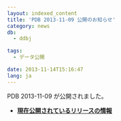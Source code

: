 ```yaml
---
layout: indexed_content
title: 'PDB 2013-11-09 公開のお知らせ'
category: news
db:
  - ddbj

tags:
  - データ公開

date: 2013-11-14T15:16:47
lang: ja
---
```


<html>

<p>PDB 2013-11-09 が公開されました。</p>

<ul>
    <li><b><a href="/latest-releases.html" title="breakdown_stats">現在公開されているリリースの情報</a></b></li>
</ul>
</html>
